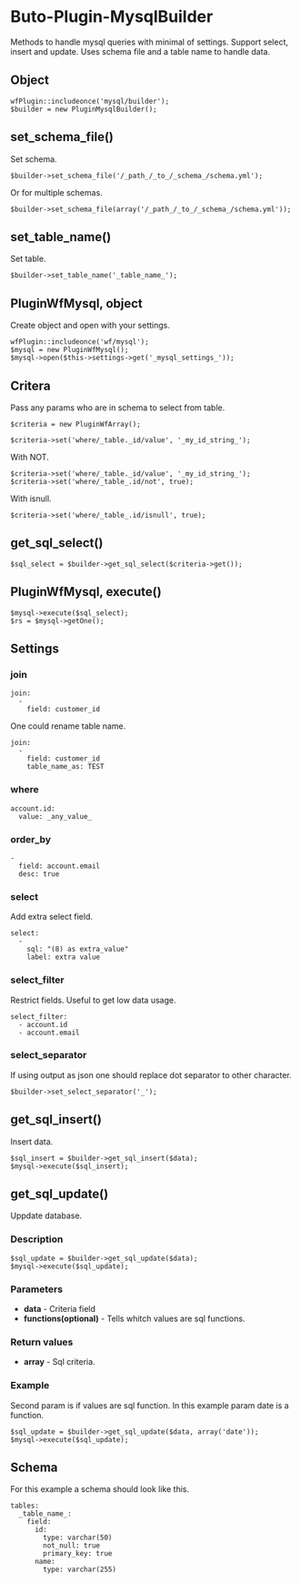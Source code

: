 # Buto-Plugin-MysqlBuilder
Methods to handle mysql queries with minimal of settings. Support select, insert and update. Uses schema file and a table name to handle data.


<!-- ## Data
```
$data = array('id' => '_my_id_string_', 'name' => '_a_name_')
``` -->


## Object
```
wfPlugin::includeonce('mysql/builder');
$builder = new PluginMysqlBuilder();
```

## set_schema_file()
Set schema.
```
$builder->set_schema_file('/_path_/_to_/_schema_/schema.yml');
```
Or for multiple schemas.
```
$builder->set_schema_file(array('/_path_/_to_/_schema_/schema.yml'));
```

## set_table_name()
Set table.
```
$builder->set_table_name('_table_name_');
```


## PluginWfMysql, object
Create object and open with your settings.
```
wfPlugin::includeonce('wf/mysql');
$mysql = new PluginWfMysql();
$mysql->open($this->settings->get('_mysql_settings_'));
```


## Critera
Pass any params who are in schema to select from table. 
```
$criteria = new PluginWfArray();
```
```
$criteria->set('where/_table._id/value', '_my_id_string_');
```
With NOT.
```
$criteria->set('where/_table._id/value', '_my_id_string_');
$criteria->set('where/_table_.id/not', true);
```
With isnull.
```
$criteria->set('where/_table_.id/isnull', true);
```

## get_sql_select()
```
$sql_select = $builder->get_sql_select($criteria->get());
```

## PluginWfMysql, execute()

```
$mysql->execute($sql_select);
$rs = $mysql->getOne();
```


## Settings

### join
```
join:
  -
    field: customer_id
```
One could rename table name.
```
join:
  -
    field: customer_id
    table_name_as: TEST
```

### where
```
account.id:
  value: _any_value_
```
### order_by
```
-
  field: account.email
  desc: true
```
### select
Add extra select field.
```
select:
  -
    sql: "(8) as extra_value"
    label: extra value
```
### select_filter
Restrict fields. Useful to get low data usage.
```
select_filter:
  - account.id
  - account.email
```

### select_separator
If using output as json one should replace dot separator to other character.
```
$builder->set_select_separator('_');
```

## get_sql_insert()
Insert data.
```
$sql_insert = $builder->get_sql_insert($data);
$mysql->execute($sql_insert);
```

## get_sql_update()
Uppdate database.

### Description
```
$sql_update = $builder->get_sql_update($data);
$mysql->execute($sql_update);
```
### Parameters
- **data** - Criteria field
- **functions(optional)** - Tells whitch values are sql functions.

### Return values
- **array** - Sql criteria.


### Example
Second param is if values are sql function. In this example param date is a function.
```
$sql_update = $builder->get_sql_update($data, array('date'));
$mysql->execute($sql_update);
```



## Schema
For this example a schema should look like this.
```
tables:
  _table_name_:
    field:
      id:
        type: varchar(50)
        not_null: true
        primary_key: true
      name:
        type: varchar(255)
```
